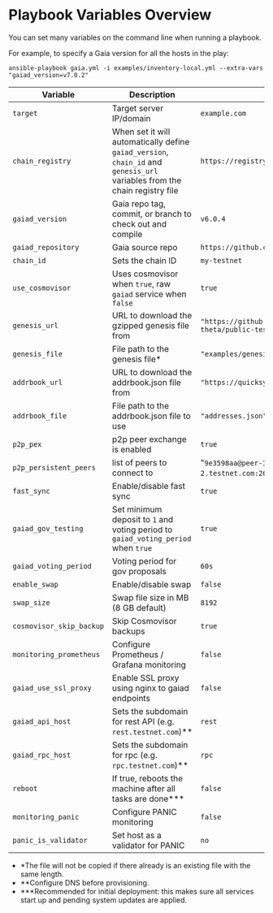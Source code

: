 # Playbook Variables Overview

You can set many variables on the command line when running a playbook.

For example, to specify a Gaia version for all the hosts in the play:
```
ansible-playbook gaia.yml -i examples/inventory-local.yml --extra-vars "gaiad_version=v7.0.2"
```

| Variable                 | Description                                                                       | Example Value                                                                                       |
|--------------------------|-----------------------------------------------------------------------------------|-----------------------------------------------------------------------------------------------------|
| `target` | Target server IP/domain | `example.com` |
| `chain_registry` | When set it will automatically define `gaiad_version`, `chain_id` and `genesis_url` variables from the chain registry file | `https://registry.ping.pub/testnets/theta/chain.json` |
| `gaiad_version`          | Gaia repo tag, commit, or branch to check out and compile                         | `v6.0.4`                                                                                            |
| `gaiad_repository`       | Gaia source repo                                                                  | `https://github.com/cosmos/gaia.git`                                                                |
| `chain_id`               | Sets the chain ID                                                                 | `my-testnet`                                                                                        |
| `use_cosmovisor`         | Uses cosmovisor when `true`, raw `gaiad` service when `false`                     | `true`                                                                                              |
| `genesis_url`            | URL to download the gzipped genesis file from                                     | `"https://github.com/cosmos/testnets/raw/master/v7-theta/public-testnet/genesis.json.gz"` |
| `genesis_file`           | File path to the genesis file*                                                    | `"examples/genesis-three-node.json"`                                                                |
| `addrbook_url`           | URL to download the addrbook.json file from                                       | `"https://quicksync.io/addrbook.cosmos.json"`                                                       |
| `addrbook_file`          | File path to the addrbook.json file to use                                        | `"addresses.json"`                                                                                  |
| `p2p_pex`                | p2p peer exchange is enabled                                                      | `true`                                                                                              |
| `p2p_persistent_peers`   | list of peers to connect to                                                       | "`9e3598aa@peer-1.testnet.com:26656,6bf6361@peer-2.testnet.com:26656`"                              |
| `fast_sync`              | Enable/disable fast sync                                                          | `true`                                                                                              |
| `gaiad_gov_testing`      | Set minimum deposit to `1` and voting period to `gaiad_voting_period` when `true` | `true`                                                                                              |
| `gaiad_voting_period`    | Voting period for gov proposals                                                   | `60s`                                                                                               |
| `enable_swap`            | Enable/disable swap                                                               | `false`                                                                                             |
| `swap_size`              | Swap file size in MB (8 GB default)                                               | `8192`                                                                                              |
| `cosmovisor_skip_backup` | Skip Cosmovisor backups                                                           | `true`                                                                                              |
| `monitoring_prometheus`  | Configure Prometheus / Grafana monitoring                                         | `false`                                                                                             |
| `gaiad_use_ssl_proxy`    | Enable SSL proxy using nginx to gaiad endpoints                                   | `false`                                                                                             |
| `gaiad_api_host`         | Sets the subdomain for rest API (e.g. `rest.testnet.com`)**                       | `rest`                                                                                              |
| `gaiad_rpc_host`         | Sets the subdomain for rpc (e.g. `rpc.testnet.com`)**                             | `rpc`                                                                                               |
| `reboot`                 | If true, reboots the machine after all tasks are done***                          | `false`                                                                                             |
| `monitoring_panic`       | Configure PANIC monitoring                                                        | `false`                                                                                             |
| `panic_is_validator`     | Set host as a validator for PANIC                                                 | `no`                                                                                                |

- *The file will not be copied if there already is an existing file with the same length.  
- **Configure DNS before provisioning.  
- ***Recommended for initial deployment: this makes sure all services start up and pending system updates are applied.
